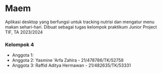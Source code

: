 # Maem
Aplikasi desktop yang berfungsi untuk tracking nutrisi dan mengatur menu makan sehari-hari. Dibuat sebagai tugas kelompok praktikum Junior Project TIF, TA 2023/2024

### Kelompok 4
- Anggota 1:
- Anggota 2: Yasmine 'Arfa Zahira - 21/478786/TK/52758
- Anggota 3: Raffid Aditya Hermawan - 21/482635/TK/53331
